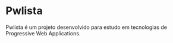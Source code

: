 # Pwlista 

Pwlista é um projeto desenvolvido para estudo em tecnologias de Progressive Web Applications. 